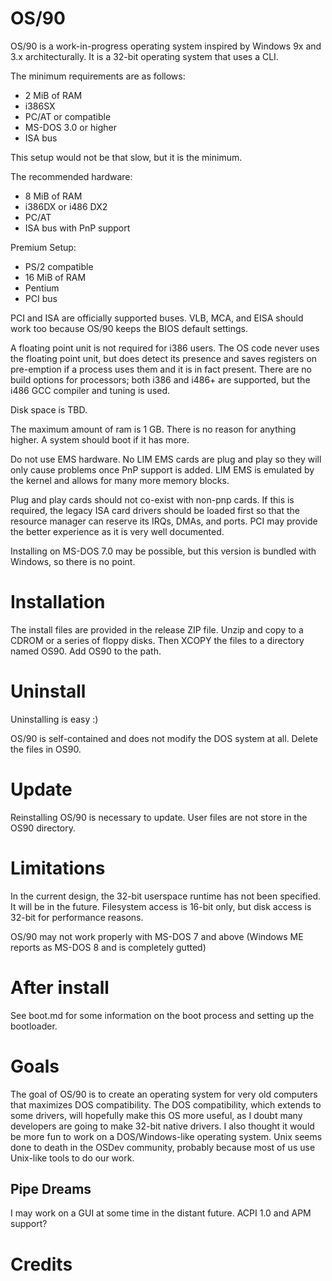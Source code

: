 # OS/90

OS/90 is a work-in-progress operating system inspired by Windows 9x and 3.x architecturally. It is a 32-bit operating system that uses a CLI.

The minimum requirements are as follows:
* 2 MiB of RAM
* i386SX
* PC/AT or compatible
* MS-DOS 3.0 or higher
* ISA bus

This setup would not be that slow, but it is the minimum.

The recommended hardware:
* 8 MiB of RAM
* i386DX or i486 DX2
* PC/AT
* ISA bus with PnP support

Premium Setup:
* PS/2 compatible
* 16 MiB of RAM
* Pentium
* PCI bus

PCI and ISA are officially supported buses. VLB, MCA, and EISA should work too because OS/90 keeps the BIOS default settings.

A floating point unit is not required for i386 users. The OS code never uses the floating point unit, but does detect its presence and saves registers on pre-emption if a process uses them and it is in fact present. There are no build options for processors; both i386 and i486+ are supported, but the i486 GCC compiler and tuning is used.

Disk space is TBD.

The maximum amount of ram is 1 GB. There is no reason for anything higher. A system should boot if it has more.

Do not use EMS hardware. No LIM EMS cards are plug and play so they will only cause problems once PnP support is added. LIM EMS is emulated by the kernel and allows for many more memory blocks.

Plug and play cards should not co-exist with non-pnp cards. If this is required, the legacy ISA card drivers should be loaded first so that the resource manager can reserve its IRQs, DMAs, and ports. PCI may provide the better experience as it is very well documented.

Installing on MS-DOS 7.0 may be possible, but this version is bundled with Windows, so there is no point.

# Installation

The install files are provided in the release ZIP file. Unzip and copy to a CDROM or a series of floppy disks. Then XCOPY the files to a directory named OS90. Add OS90 to the path.

# Uninstall

Uninstalling is easy :)

OS/90 is self-contained and does not modify the DOS system at all. Delete the files in OS90.

# Update

Reinstalling OS/90 is necessary to update. User files are not store in the OS90 directory.

# Limitations

In the current design, the 32-bit userspace runtime has not been specified. It will be in the future. Filesystem access is 16-bit only, but disk access is 32-bit for performance reasons.

OS/90 may not work properly with MS-DOS 7 and above (Windows ME reports as MS-DOS 8 and is completely gutted)

# After install

See boot.md for some information on the boot process and setting up the bootloader.

# Goals

The goal of OS/90 is to create an operating system for very old computers that maximizes DOS compatibility. The DOS compatibility, which extends to some drivers, will hopefully make this OS more useful, as I doubt many developers are going to make 32-bit native drivers. I also thought it would be more fun to work on a DOS/Windows-like operating system. Unix seems done to death in the OSDev community, probably because most of us use Unix-like tools to do our work.


## Pipe Dreams

I may work on a GUI at some time in the distant future. ACPI 1.0 and APM support?

# Credits

